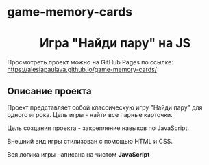 # game-memory-cards
<h1 align="center">Игра "Найди пару" на JS</h1>

Просмотреть проект можно на GitHub Pages по ссылке: https://alesiapaulava.github.io/game-memory-cards/

<h2 align="left">Описание проекта</h2>

Проект представляет собой классическую игру "Найди пару" для одного игрока. Цель игры - найти все парные карточки.

Цель создания проекта - закрепление навыков по JavaScript.

Внешний вид игры стилизован с помощью HTML и CSS.

Вся логика игры написана на чистом **JavaScript**
